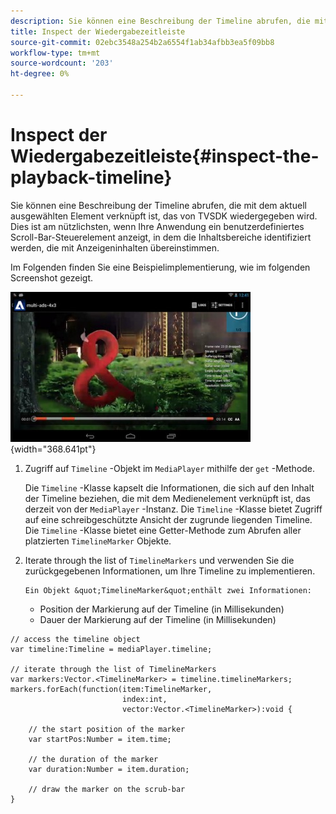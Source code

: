 ```yaml
---
description: Sie können eine Beschreibung der Timeline abrufen, die mit dem aktuell ausgewählten Element verknüpft ist, das von TVSDK wiedergegeben wird. Dies ist am nützlichsten, wenn Ihre Anwendung ein benutzerdefiniertes Scroll-Bar-Steuerelement anzeigt, in dem die Inhaltsbereiche identifiziert werden, die mit Anzeigeninhalten übereinstimmen.
title: Inspect der Wiedergabezeitleiste
source-git-commit: 02ebc3548a254b2a6554f1ab34afbb3ea5f09bb8
workflow-type: tm+mt
source-wordcount: '203'
ht-degree: 0%

---
```


# Inspect der Wiedergabezeitleiste{#inspect-the-playback-timeline}

Sie können eine Beschreibung der Timeline abrufen, die mit dem aktuell ausgewählten Element verknüpft ist, das von TVSDK wiedergegeben wird. Dies ist am nützlichsten, wenn Ihre Anwendung ein benutzerdefiniertes Scroll-Bar-Steuerelement anzeigt, in dem die Inhaltsbereiche identifiziert werden, die mit Anzeigeninhalten übereinstimmen.

Im Folgenden finden Sie eine Beispielimplementierung, wie im folgenden Screenshot gezeigt.
<!--<a id="fig_6D9FB3764F3947A38B8E7726187BD461"></a>-->

![](assets/inspect-playback.jpg){width="368.641pt"}

1. Zugriff auf `Timeline` -Objekt im `MediaPlayer` mithilfe der `get` -Methode.

   Die `Timeline` -Klasse kapselt die Informationen, die sich auf den Inhalt der Timeline beziehen, die mit dem Medienelement verknüpft ist, das derzeit von der `MediaPlayer` -Instanz. Die `Timeline` -Klasse bietet Zugriff auf eine schreibgeschützte Ansicht der zugrunde liegenden Timeline. Die `Timeline` -Klasse bietet eine Getter-Methode zum Abrufen aller platzierten `TimelineMarker` Objekte.

1. Iterate through the list of `TimelineMarkers` und verwenden Sie die zurückgegebenen Informationen, um Ihre Timeline zu implementieren.

       Ein Objekt &quot;TimelineMarker&quot;enthält zwei Informationen:
   
   * Position der Markierung auf der Timeline (in Millisekunden)
   * Dauer der Markierung auf der Timeline (in Millisekunden)

<!--<a id="example_BA936629E82B4082A2E2C548E3FC3357"></a>-->

```
// access the timeline object 
var timeline:Timeline = mediaPlayer.timeline; 
 
// iterate through the list of TimelineMarkers 
var markers:Vector.<TimelineMarker> = timeline.timelineMarkers; 
markers.forEach(function(item:TimelineMarker,  
                         index:int,  
                         vector:Vector.<TimelineMarker>):void { 
    
    // the start position of the marker 
    var startPos:Number = item.time; 
 
    // the duration of the marker 
    var duration:Number = item.duration; 
 
    // draw the marker on the scrub-bar 
}
```
